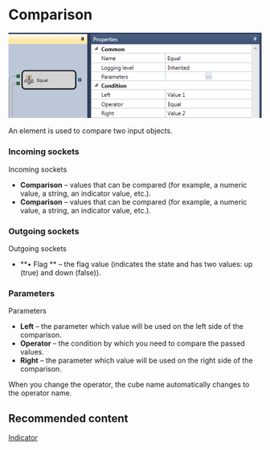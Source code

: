# Comparison

![Designer Comparison 00](../images/Designer_Comparison_00.png)

An element is used to compare two input objects.

### Incoming sockets

Incoming sockets

- **Comparison** – values that can be compared (for example, a numeric value, a string, an indicator value, etc.).
- **Comparison** – values that can be compared (for example, a numeric value, a string, an indicator value, etc.).

### Outgoing sockets

Outgoing sockets

- **• Flag ** – the flag value (indicates the state and has two values: up (true) and down (false)).

### Parameters

Parameters

- **Left** – the parameter which value will be used on the left side of the comparison.
- **Operator** – the condition by which you need to compare the passed values.
- **Right** – the parameter which value will be used on the right side of the comparison.

When you change the operator, the cube name automatically changes to the operator name.

## Recommended content

[Indicator](Designer_Indicator.md)
